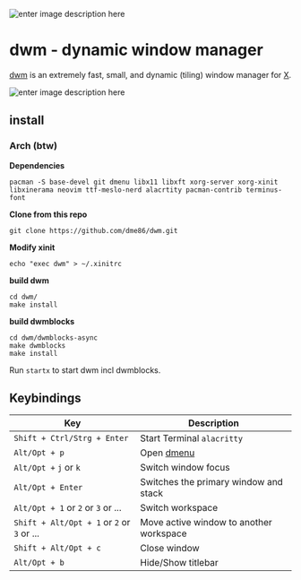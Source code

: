 ![enter image description here](https://dwm.suckless.org/dwm.svg)

# dwm - dynamic window manager

[dwm](https://dwm.suckless.org/) is an extremely fast, small, and dynamic (tiling) window manager for [X](https://www.x.org/).

![enter image description here](https://i.imgur.com/s5LXSdd.png)

## install

### Arch (btw)

**Dependencies**

    pacman -S base-devel git dmenu libx11 libxft xorg-server xorg-xinit libxinerama neovim ttf-meslo-nerd alacrtity pacman-contrib terminus-font

**Clone from this repo**

    git clone https://github.com/dme86/dwm.git

**Modify xinit**

    echo "exec dwm" > ~/.xinitrc

**build dwm**

    cd dwm/
    make install

**build dwmblocks**

    cd dwm/dwmblocks-async
    make dwmblocks
    make install

Run `startx` to start dwm incl dwmblocks.

## Keybindings


| Key | Description |
|--|--|
|`Shift + Ctrl/Strg + Enter`  |Start Terminal `alacritty`|
|`Alt/Opt + p`|Open [dmenu](https://tools.suckless.org/dmenu/)|
|`Alt/Opt +` `j` or `k`|Switch window focus|
|`Alt/Opt + Enter`|Switches the primary window and stack|
|`Alt/Opt + 1` or `2` or `3` or ...|Switch workspace|
|`Shift + Alt/Opt + 1` or `2` or `3` or ...|Move active window to another workspace|
|`Shift + Alt/Opt + c`|Close window|
|`Alt/Opt + b`|Hide/Show titlebar|
